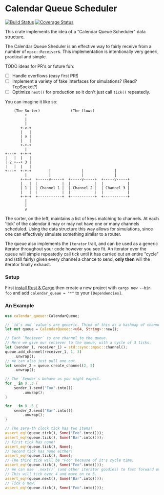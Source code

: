 # Calendar Queue Scheduler

[![Build Status](https://img.shields.io/travis/Hoverbear/calendar_queue/master.svg)](https://travis-ci.org/Hoverbear/calendar_queue)
[![Coverage Status](https://img.shields.io/coveralls/Hoverbear/calendar_queue/master.svg)](https://coveralls.io/github/Hoverbear/calendar_queue)

This crate implements the idea of a "Calendar Queue Scheduler" data structure.

The Calendar Queue Sheduler is an effective way to fairly receive
from a number of `mpsc::Receiver`s. This implementation is intentionally very generi, practical
and simple.

TODO ideas for PR's or future fun:
* [ ] Handle overflows (easy first PR!)
* [ ] Implement a variety of fake interfaces for simulations? (Read? TcpSocket?)
* [ ] Optimize `next()` for production so it don't just call `tick()` repeatedly.

You can imagine it like so:

```text
    (The Sorter)              (The flows)
         +
         |
         |
       +-v-+
       |   |
       | ∅ |
       |   |
       +-+-+
         |
+---+  +-+-+
|   |  |   |
| 2 +--+ 3 |
|   |  |   |
+---+  +-+-+        |              |              |
         |          |              |              |
       +-+-+  +-----v-----+  +-----v-----+  +-----v-----+
       |   |  |           |  |           |  |           |
       | 1 |  | Channel 1 |  | Channel 2 |  | Channel 3 |
       |   |  |           |  |           |  |           |
       +-+-+  +-----------+  +-----------+  +-----------+
         |
         |
         v
```

The sorter, on the left, maintains a list of keys matching to channels. At each 'tick' of the
calendar it may or may not have one or many channels scheduled. Using the data structure this
way allows for simulations, since one can effectively simulate something similar to a router.

The queue also implements the `Iterator` trait, and can be used as a generic iterator
throughout your code however you see fit. An iterator over the queue will simple repeatedly
call tick until it has carried out an entire "cycle" and (still fairly) given every channel a
chance to send, **only then** will the iterator finally exhaust.

### Setup

First [install Rust & Cargo](https://doc.rust-lang.org/stable/book/installing-rust.html)
then create a new project with `cargo new --bin foo` and add `calendar_queue = "*"`
to your `[Dependencies]`.


### An Example

```rust
use calendar_queue::CalendarQueue;

// `id`s and `value`s are generic. Think of this as a hashmap of channels.
let mut queue = CalendarQueue::<u64, String>::new();

// Each `Reciever` is one channel to the queue.
// Here we give our reciever to the queue, with a cycle of 3 ticks.
let (sender_1, receiver_1) = std::sync::mpsc::channel();
queue.add_channel(receiver_1, 1, 3)
    .unwrap();
// We can also just pull one out.
let sender_2 = queue.create_channel(2, 5)
    .unwrap();

// The `Sender`s behave as you might expect.
for _ in 0..3 {
    sender_1.send("Foo".into())
        .unwrap();
}

for _ in 0..5 {
    sender_2.send("Bar".into())
        .unwrap();
}

// The zero-th clock tick has two items!
assert_eq!(queue.tick(), Some("Foo".into()));
assert_eq!(queue.tick(), Some("Bar".into()));
// First tick has none!
assert_eq!(queue.tick(), None);
// Second tick has none either!
assert_eq!(queue.tick(), None);
// The third tick will be "Foo" because of it's cycle time.
assert_eq!(queue.tick(), Some("Foo".into()));
// We can use `.next()` (and other iterator goodies) to fast forward over empty gaps.
// This will tick over 4 and move on to 5.
assert_eq!(queue.next(), Some("Bar".into()));
// Tick 6 now.
assert_eq!(queue.tick(), Some("Foo".into()));
```
